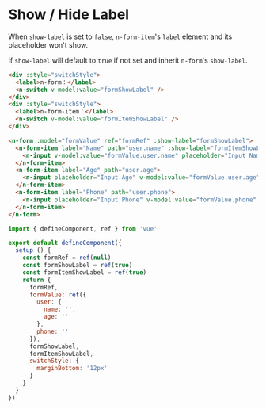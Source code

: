 # Show / Hide Label

When `show-label` is set to `false`, `n-form-item`'s `label` element and its placeholder won't show.

If `show-label` will default to `true` if not set and inherit `n-form`'s `show-label`.

```html
<div :style="switchStyle">
  <label>n-form：</label>
  <n-switch v-model:value="formShowLabel" />
</div>
<div :style="switchStyle">
  <label>n-form-item：</label>
  <n-switch v-model:value="formItemShowLabel" />
</div>

<n-form :model="formValue" ref="formRef" :show-label="formShowLabel">
  <n-form-item label="Name" path="user.name" :show-label="formItemShowLabel">
    <n-input v-model:value="formValue.user.name" placeholder="Input Name" />
  </n-form-item>
  <n-form-item label="Age" path="user.age">
    <n-input placeholder="Input Age" v-model:value="formValue.user.age" />
  </n-form-item>
  <n-form-item label="Phone" path="user.phone">
    <n-input placeholder="Input Phone" v-model:value="formValue.phone" />
  </n-form-item>
</n-form>
```

```js
import { defineComponent, ref } from 'vue'

export default defineComponent({
  setup () {
    const formRef = ref(null)
    const formShowLabel = ref(true)
    const formItemShowLabel = ref(true)
    return {
      formRef,
      formValue: ref({
        user: {
          name: '',
          age: ''
        },
        phone: ''
      }),
      formShowLabel,
      formItemShowLabel,
      switchStyle: {
        marginBottom: '12px'
      }
    }
  }
})
```
